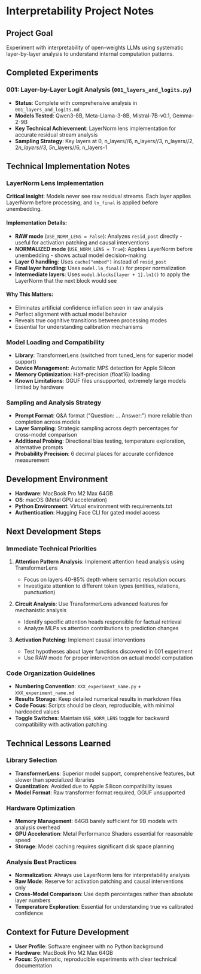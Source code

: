 # Interpretability Project Notes

## Project Goal
Experiment with interpretability of open-weights LLMs using systematic layer-by-layer analysis to understand internal computation patterns.

## Completed Experiments

### 001: Layer-by-Layer Logit Analysis (`001_layers_and_logits.py`)
- **Status**: Complete with comprehensive analysis in `001_layers_and_logits.md`
- **Models Tested**: Qwen3-8B, Meta-Llama-3-8B, Mistral-7B-v0.1, Gemma-2-9B
- **Key Technical Achievement**: LayerNorm lens implementation for accurate residual stream analysis
- **Sampling Strategy**: Key layers at 0, n_layers//6, n_layers//3, n_layers//2, 2*n_layers//3, 5*n_layers//6, n_layers-1

## Technical Implementation Notes

### LayerNorm Lens Implementation
**Critical insight**: Models never see raw residual streams. Each layer applies LayerNorm before processing, and `ln_final` is applied before unembedding.

#### Implementation Details:
- **RAW mode** (`USE_NORM_LENS = False`): Analyzes `resid_post` directly - useful for activation patching and causal interventions
- **NORMALIZED mode** (`USE_NORM_LENS = True`): Applies LayerNorm before unembedding - shows actual model decision-making
- **Layer 0 handling**: Uses `cache["embed"]` instead of `resid_post`
- **Final layer handling**: Uses `model.ln_final()` for proper normalization
- **Intermediate layers**: Uses `model.blocks[layer + 1].ln1()` to apply the LayerNorm that the next block would see

#### Why This Matters:
- Eliminates artificial confidence inflation seen in raw analysis
- Perfect alignment with actual model behavior
- Reveals true cognitive transitions between processing modes
- Essential for understanding calibration mechanisms

### Model Loading and Compatibility
- **Library**: TransformerLens (switched from tuned_lens for superior model support)
- **Device Management**: Automatic MPS detection for Apple Silicon
- **Memory Optimization**: Half-precision (float16) loading
- **Known Limitations**: GGUF files unsupported, extremely large models limited by hardware

### Sampling and Analysis Strategy
- **Prompt Format**: Q&A format ("Question: ... Answer:") more reliable than completion across models
- **Layer Sampling**: Strategic sampling across depth percentages for cross-model comparison
- **Additional Probing**: Directional bias testing, temperature exploration, alternative prompts
- **Probability Precision**: 6 decimal places for accurate confidence measurement

## Development Environment
- **Hardware**: MacBook Pro M2 Max 64GB
- **OS**: macOS (Metal GPU acceleration)
- **Python Environment**: Virtual environment with requirements.txt
- **Authentication**: Hugging Face CLI for gated model access

## Next Development Steps

### Immediate Technical Priorities
1. **Attention Pattern Analysis**: Implement attention head analysis using TransformerLens
   - Focus on layers 40-85% depth where semantic resolution occurs
   - Investigate attention to different token types (entities, relations, punctuation)

2. **Circuit Analysis**: Use TransformerLens advanced features for mechanistic analysis
   - Identify specific attention heads responsible for factual retrieval
   - Analyze MLPs vs attention contributions to prediction changes

3. **Activation Patching**: Implement causal interventions
   - Test hypotheses about layer functions discovered in 001 experiment
   - Use RAW mode for proper intervention on actual model computation

### Code Organization Guidelines
- **Numbering Convention**: `XXX_experiment_name.py` + `XXX_experiment_name.md`
- **Results Storage**: Keep detailed numerical results in markdown files
- **Code Focus**: Scripts should be clean, reproducible, with minimal hardcoded values
- **Toggle Switches**: Maintain `USE_NORM_LENS` toggle for backward compatibility with activation patching

## Technical Lessons Learned

### Library Selection
- **TransformerLens**: Superior model support, comprehensive features, but slower than specialized libraries
- **Quantization**: Avoided due to Apple Silicon compatibility issues
- **Model Format**: Raw transformer format required, GGUF unsupported

### Hardware Optimization
- **Memory Management**: 64GB barely sufficient for 9B models with analysis overhead
- **GPU Acceleration**: Metal Performance Shaders essential for reasonable speed
- **Storage**: Model caching requires significant disk space planning

### Analysis Best Practices
- **Normalization**: Always use LayerNorm lens for interpretability analysis
- **Raw Mode**: Reserve for activation patching and causal interventions only
- **Cross-Model Comparison**: Use depth percentages rather than absolute layer numbers
- **Temperature Exploration**: Essential for understanding true vs calibrated confidence

## Context for Future Development
- **User Profile**: Software engineer with no Python background
- **Hardware**: MacBook Pro M2 Max 64GB
- **Focus**: Systematic, reproducible experiments with clear technical documentation

